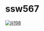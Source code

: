 # ssw567

[![jli198](https://circleci.com/gh/jli198/ssw567.svg?style=svg)](https://app.circleci.com/pipelines/github/jli198/ssw567?branch=main&filter=all)
